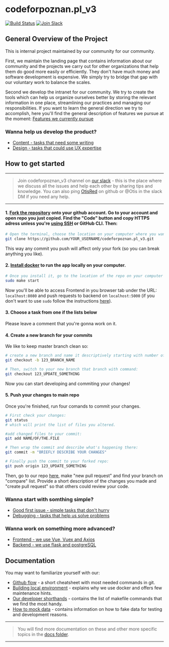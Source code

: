 # codeforpoznan.pl_v3

[![Build Status](https://travis-ci.com/CodeForPoznan/codeforpoznan.pl_v3.svg?branch=master)](https://travis-ci.com/CodeForPoznan/codeforpoznan.pl_v3)
[![Join Slack](https://img.shields.io/badge/slack-join%20chat-4a154b)](https://join.slack.com/t/codeforpoznan/shared_invite/zt-8a7u52j8-yqB01C2YgYF4Lvd1pFM_jw)

## General Overview of the Project
This is internal project maintained by our community for our community. 

First, we maintain the landing page that contains information about 
our community and the projects we carry out for other organizations 
that help them do good more easily or efficiently. They don't have much money 
and software development is expensive. We simply try to bridge that gap 
with our voluntary work to balance the scales.

Second we develop the intranet for our community. We try to create the tools 
which can help us organize ourselves better by storing the relevant information
in one place, streamlining our practices and managing our responsibilities. 
If you want to learn the general direction we try to accomplish, here you'll 
find the general description of features we pursue at the moment:
[Features we currently pursue](https://github.com/CodeForPoznan/codeforpoznan.pl_v3/issues?q=is%3Aopen+is%3Aissue+label%3AEpic)

### Wanna help us develop the product?
* [Content - tasks that need some writing](https://github.com/CodeForPoznan/codeforpoznan.pl_v3/issues?q=is%3Aopen+is%3Aissue+label%3A%22content+needed%22+sort%3Acreated-asc)
* [Design - tasks that could use UX expertise](https://github.com/CodeForPoznan/codeforpoznan.pl_v3/issues?q=is%3Aopen+is%3Aissue+label%3A%22UX+needed%22)

## How to get started

---
> Join codeforpoznan_v3 channel on [our slack](https://join.slack.com/t/codeforpoznan/shared_invite/zt-8a7u52j8-yqB01C2YgYF4Lvd1pFM_jw) - this is the place where we discuss all the issues and help each other by sharing tips and knowledge. You can also ping [OtisRed](https://github.com/OtisRed) on github or @Otis in the slack DM if you need any help.
---

#### 1. [Fork the repository](https://docs.github.com/en/get-started/quickstart/fork-a-repo) onto your github account. Go to your account and open repo you just copied. Find the "Code" button and copy HTTPS adress unless you're [using SSH](https://docs.github.com/en/authentication/connecting-to-github-with-ssh) or GitHub CLI. Then:  
```bash
# Open the terminal, choose the location on your computer where you want to keep it and paste in the command: 
git clone https://github.com/YOUR_USERNAME/codeforpoznan.pl_v3.git
```
This way any commit you push will affect only your fork (so you can break anything you like).

#### 2. [Install docker](https://docs.docker.com/engine/install/) to run the app locally on your computer. 
```bash
# Once you install it, go to the location of the repo on your computer and run command: 
sudo make start 
```
Now you'll be able to access Frontend in you browser tab under the URL: ```localhost:8080``` and push requests to backend on ```localhost:5000```
(if you don't want to use ```sudo``` follow the instructions [here](https://docs.docker.com/engine/install/linux-postinstall/)).

#### 3. Choose a task from one if the lists below 
Please leave a comment that you're gonna work on it.

#### 4. Create a new branch for your commits 
We like to keep master branch clean so:
```bash
# create a new branch and name it descriptively starting with number of your task e.g. "123_UPDATE_SOMETHING":
git checkout -b 123_BRANCH_NAME
```
```bash
# Then, switch to your new branch that branch with command: 
git checkout 123_UPDATE_SOMETHING
```
Now you can start developing and commiting your changes!

#### 5. Push your changes to main repo
Once you're finished, run four comands to commit your changes. 
```bash
# First check your changes:
git status
# which will print the list of files you altered.
```
```bash
#add changed files to your commit: 
git add NAME/OF/THE.FILE
```
```bash
# Then wrap the commit and describe what's happening there:
git commit -m "BRIEFLY DESCRIBE YOUR CHANGES"
``` 
```bash
# Finally push the commit to your forked repo:
git push origin 123_UPDATE_SOMETHING
``` 
Then, go to our repo [here](https://github.com/CodeForPoznan/codeforpoznan.pl_v3/pulls), make "new pull request" and find your branch on "compare" list. Provide a short description of the changes you made and "create pull request" so that others could review your code. 

### Wanna start with somthing simple?
* [Good first issue - simple tasks that don't hurry](https://github.com/CodeForPoznan/codeforpoznan.pl_v3/issues?q=is%3Aopen+is%3Aissue+label%3A%22good+first+issue%22+-label%3A%22Refinement+needed%22+sort%3Acreated-asc+-label%3A%22UX+needed%22+-label%3A%22content+needed%22+no%3Aassignee)
* [Debugging - tasks that help us solve problems](https://github.com/CodeForPoznan/codeforpoznan.pl_v3/issues?q=is%3Aopen+is%3Aissue+label%3Abug+-label%3A%22Refinement+needed%22+-label%3A%22UX+needed%22+no%3Aassignee+sort%3Acreated-asc)

### Wanna work on something more advanced?
* [Frontend - we use Vue, Vuex and Axios](https://github.com/CodeForPoznan/codeforpoznan.pl_v3/issues?q=is%3Aopen+is%3Aissue+label%3Afrontend+-label%3A%22good+first+issue%22+-label%3A%22Refinement+needed%22+-label%3A%22UX+needed%22+-label%3Abug+no%3Aassignee+sort%3Acreated-asc)
* [Backend - we use flask and postgreSQL](https://github.com/CodeForPoznan/codeforpoznan.pl_v3/issues?q=is%3Aopen+is%3Aissue+label%3Abackend+-label%3A%22content+needed%22+-label%3A%22Refinement+needed%22+-label%3A%22good+first+issue%22+-label%3A%22UX+needed%22+no%3Aassignee+sort%3Acreated-asc+-label%3Abug)

## Documentation
You may want to familiarize yourself with our:
* [Github flow](https://github.com/CodeForPoznan/Community/blob/master/knowledge-base/github-flow.md) - a short cheatsheet with most needed commands in git.
* [Building local environment](https://github.com/CodeForPoznan/codeforpoznan.pl_v3/blob/master/docs/development/contenerized_environment.md) - explains why we use docker and offers few maintenance hints. 
* [Our developer shorthands](https://github.com/CodeForPoznan/codeforpoznan.pl_v3/blob/master/docs/development/developer_shorthands.md) - contains the list of makefile commands that we find the most handy.
* [How to mock data](https://github.com/CodeForPoznan/codeforpoznan.pl_v3/blob/master/docs/development/mocking_database.md) - contains information on how to fake data for testing and development reasons.
---
> You will find more documentation on these and other more specific topics in the [docs folder](https://github.com/CodeForPoznan/codeforpoznan.pl_v3/tree/master/docs). 
---
